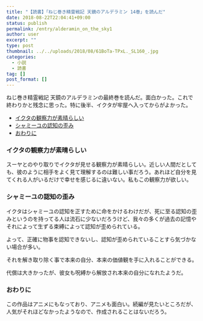 ```yaml
---
title: "【読書】「ねじ巻き精霊戦記 天鏡のアルデラミン 14巻」を読んだ"
date: 2018-08-22T22:04:41+09:00
status: publish
permalink: /entry/alderamin_on_the_sky1
author: user
excerpt: ""
type: post
thumbnail: ../../uploads/2018/08/61BoTa-TPxL._SL160_.jpg
categories:
  - 小説
  - 読書
tag: []
post_format: []
---
```


ねじ巻き精霊戦記 天鏡のアルデラミンの最終巻を読んだ。面白かった。これで終わりかと残念に思った。特に後半、イクタが牢屋へ入ってからがよかった。

- [イクタの観察力が素晴らしい](#%E3%82%A4%E3%82%AF%E3%82%BF%E3%81%AE%E8%A6%B3%E5%AF%9F%E5%8A%9B%E3%81%8C%E7%B4%A0%E6%99%B4%E3%82%89%E3%81%97%E3%81%84)
- [シャミーユの認知の歪み](#%E3%82%B7%E3%83%A3%E3%83%9F%E3%83%BC%E3%83%A6%E3%81%AE%E8%AA%8D%E7%9F%A5%E3%81%AE%E6%AD%AA%E3%81%BF)
- [おわりに](#%E3%81%8A%E3%82%8F%E3%82%8A%E3%81%AB)

### イクタの観察力が素晴らしい

スーヤとのやり取りでイクタが見せる観察力が素晴らしい。近しい人間だとしても、彼のように相手をよく見て理解するのは難しい事だろう。あれほど自分を見てくれる人がいるだけで幸せを感じるに違いない。私もこの観察力が欲しい。

### シャミーユの認知の歪み

イクタはシャミーユの認知を正すために命をかけるわけだが、死に至る認知の歪みというのを持ってる人は流石に少ないだろうけど、我々の多くが過去の記憶やそれによって生ずる束縛によって認知が歪められている。

よって、正確に物事を認知できないし、認知が歪められていることすら気づかない場合が多い。

それを解き取り除く事で本来の自分、本来の価値観を手に入れることができる。

代償は大きかったが、彼女も呪縛から解放され本来の自分になれたようだ。

### おわりに

この作品はアニメにもなっており、アニメも面白い。続編が見たいところだが、人気がそれほどなかったようなので、作成されることはないだろう。
